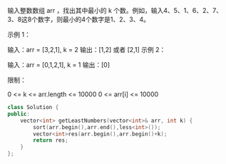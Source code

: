 输入整数数组 arr ，找出其中最小的 k 个数。例如，输入4、5、1、6、2、7、3、8这8个数字，则最小的4个数字是1、2、3、4。

 

示例 1：

输入：arr = [3,2,1], k = 2
输出：[1,2] 或者 [2,1]
示例 2：

输入：arr = [0,1,2,1], k = 1
输出：[0]


限制：

0 <= k <= arr.length <= 10000
0 <= arr[i] <= 10000

```cpp
class Solution {
public:
    vector<int> getLeastNumbers(vector<int>& arr, int k) {
        sort(arr.begin(),arr.end(),less<int>());
        vector<int>res(arr.begin(),arr.begin()+k);
        return res;
    }
};
```

